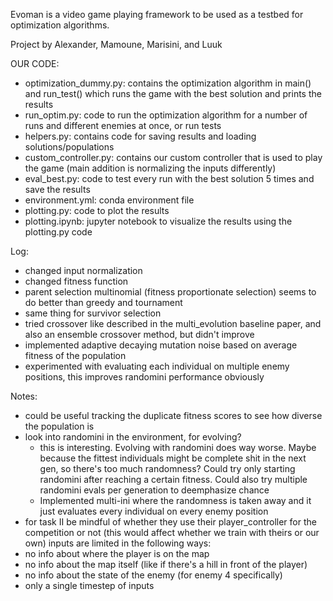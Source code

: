 Evoman is a video game playing framework to be used as a testbed for optimization algorithms.

Project by Alexander, Mamoune, Marisini, and Luuk

OUR CODE:
- optimization_dummy.py: contains the optimization algorithm in main() and run_test() which runs the game with the best solution and prints the results
- run_optim.py: code to run the optimization algorithm for a number of runs and different enemies at once, or run tests
- helpers.py: contains code for saving results and loading solutions/populations
- custom_controller.py: contains our custom controller that is used to play the game (main addition is normalizing the inputs differently)
- eval_best.py: code to test every run with the best solution 5 times and save the results
- environment.yml: conda environment file
- plotting.py: code to plot the results
- plotting.ipynb: jupyter notebook to visualize the results using the plotting.py code

Log:
- changed input normalization
- changed fitness function
- parent selection multinomial (fitness proportionate selection) seems to do better than greedy and tournament
- same thing for survivor selection
- tried crossover like described in the multi_evolution baseline paper, and also an ensemble crossover method, but didn't improve
- implemented adaptive decaying mutation noise based on average fitness of the population
- experimented with evaluating each individual on multiple enemy positions, this improves randomini performance obviously

Notes:
- could be useful tracking the duplicate fitness scores to see how diverse the population is
- look into randomini in the environment, for evolving?
    - this is interesting. Evolving with randomini does way worse. Maybe because the fittest individuals might be complete shit in the next gen, so there's too much
    randomness? Could try only starting randomini after reaching a certain fitness. Could also try multiple randomini evals per generation to deemphasize chance
    - Implemented multi-ini where the randomness is taken away and it just evaluates every individual on every enemy position
- for task II be mindful of whether they use their player_controller for the competition or not (this would affect whether we train with theirs or our own)
inputs are limited in the following ways:
- no info about where the player is on the map
- no info about the map itself (like if there's a hill in front of the player)
- no info about the state of the enemy (for enemy 4 specifically)
- only a single timestep of inputs
